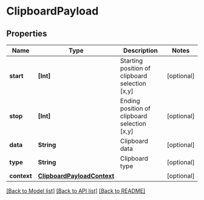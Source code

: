 # ClipboardPayload

## Properties
Name | Type | Description | Notes
------------ | ------------- | ------------- | -------------
**start** | **[Int]** | Starting position of clipboard selection [x,y] | [optional] 
**stop** | **[Int]** | Ending position of clipboard selection [x,y] | [optional] 
**data** | **String** | Clipboard data | [optional] 
**type** | **String** | Clipboard type | [optional] 
**context** | [**ClipboardPayloadContext**](ClipboardPayloadContext.md) |  | [optional] 

[[Back to Model list]](../README.md#documentation-for-models) [[Back to API list]](../README.md#documentation-for-api-endpoints) [[Back to README]](../README.md)


